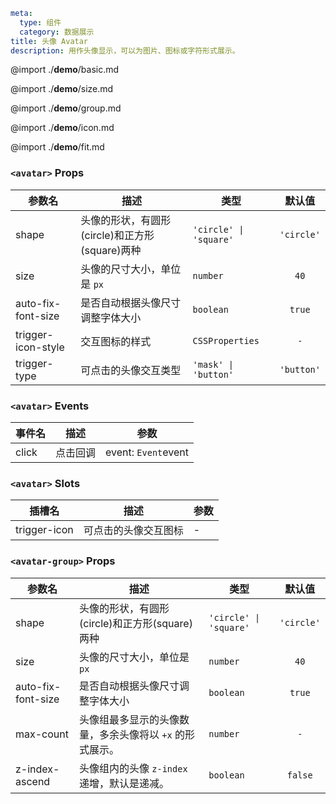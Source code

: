 ```yaml
meta:
  type: 组件
  category: 数据展示
title: 头像 Avatar
description: 用作头像显示，可以为图片、图标或字符形式展示。
```

@import ./__demo__/basic.md

@import ./__demo__/size.md

@import ./__demo__/group.md

@import ./__demo__/icon.md

@import ./__demo__/fit.md


### `<avatar>` Props

|参数名|描述|类型|默认值|
|---|---|---|:---:|
|shape|头像的形状，有圆形(circle)和正方形(square)两种|`'circle' \| 'square'`|`'circle'`|
|size|头像的尺寸大小，单位是 `px`|`number`|`40`|
|auto-fix-font-size|是否自动根据头像尺寸调整字体大小|`boolean`|`true`|
|trigger-icon-style|交互图标的样式|`CSSProperties`|`-`|
|trigger-type|可点击的头像交互类型|`'mask' \| 'button'`|`'button'`|
### `<avatar>` Events

|事件名|描述|参数|
|---|---|---|
|click|点击回调|event: `Event`event|
### `<avatar>` Slots

|插槽名|描述|参数|
|---|:---:|---|
|trigger-icon|可点击的头像交互图标|-|




### `<avatar-group>` Props

|参数名|描述|类型|默认值|
|---|---|---|:---:|
|shape|头像的形状，有圆形(circle)和正方形(square)两种|`'circle' \| 'square'`|`'circle'`|
|size|头像的尺寸大小，单位是 `px`|`number`|`40`|
|auto-fix-font-size|是否自动根据头像尺寸调整字体大小|`boolean`|`true`|
|max-count|头像组最多显示的头像数量，多余头像将以 `+x` 的形式展示。|`number`|`-`|
|z-index-ascend|头像组内的头像 `z-index` 递增，默认是递减。|`boolean`|`false`|


